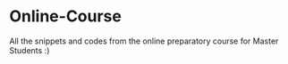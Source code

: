 # Online-Course
All the snippets and codes from the online preparatory course for Master Students :)
